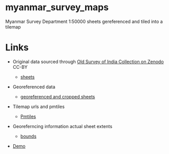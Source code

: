 # myanmar_survey_maps

Myanmar Survey Department 1:50000 sheets gereferenced and tiled into a tilemap

# Links
  - Original data sourced through [Old Survey of India Collection on Zenodo](https://zenodo.org/records/15028333) CC-BY
    - [sheets](https://github.com/ramSeraph/myanmar_survey_maps/releases/tag/50k-orig)

  - Georeferenced data
    - [georeferenced and cropped sheets](https://github.com/ramSeraph/myanmar_survey_maps/releases/tag/50k-georef)

  - Tilemap urls and pmtiles
    - [Pmtiles](https://github.com/ramSeraph/myanmar_survey_maps/releases/tag/50k-pmtiles)

  - Georeferncing information actual sheet extents
    - [bounds](https://github.com/ramSeraph/myanmar_survey_maps/releases/download/50k-georef/bounds.geojson)

  - [Demo](https://ramseraph.github.io/myanmar_survey_maps/)

